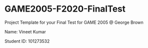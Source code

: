 # GAME2005-F2020-FinalTest

Project Template for your Final Test for GAME 2005 @ George Brown

Name:       Vineet Kumar

Student ID: 101273532
